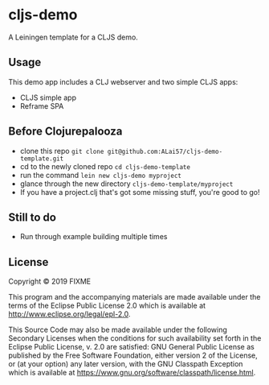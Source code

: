 # cljs-demo

A Leiningen template for a CLJS demo.

## Usage

This demo app includes a CLJ webserver and two simple CLJS apps:  
- CLJS simple app  
- Reframe SPA  

## Before Clojurepalooza
- clone this repo   `git clone git@github.com:ALai57/cljs-demo-template.git`  
- cd to the newly cloned repo `cd cljs-demo-template`  
- run the command `lein new cljs-demo myproject`  
- glance through the new directory `cljs-demo-template/myproject`  
- If you have a project.clj that's got some missing stuff, you're good to go!


## Still to do  
- Run through example building multiple times  

## License

Copyright © 2019 FIXME

This program and the accompanying materials are made available under the
terms of the Eclipse Public License 2.0 which is available at
http://www.eclipse.org/legal/epl-2.0.

This Source Code may also be made available under the following Secondary
Licenses when the conditions for such availability set forth in the Eclipse
Public License, v. 2.0 are satisfied: GNU General Public License as published by
the Free Software Foundation, either version 2 of the License, or (at your
option) any later version, with the GNU Classpath Exception which is available
at https://www.gnu.org/software/classpath/license.html.

